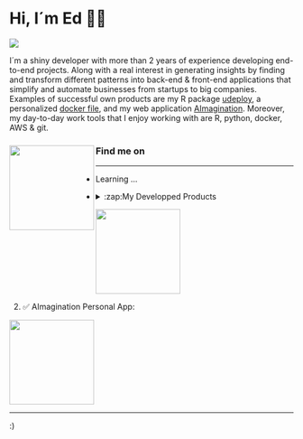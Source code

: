 # Hi, I´m Ed 🤖🦾

![](https://www.dropbox.com/s/m00fwz360fhequ0/font_presentation_edit.png?dl=0&raw=1)

I´m a shiny developer with more than 2 years of experience developing end-to-end projects. Along with a real interest in generating insights by finding and transform different patterns into back-end & front-end applications that simplify and automate businesses from startups to big companies. Examples of successful own products are my R package [udeploy](https://github.com/1Edtrujillo1/udeploy), a personalized [docker file](https://hub.docker.com/r/1edtrujillo1/aimagination), and my web application [AImagination](http://ed.aijetv.com/). Moreover, my day-to-day work tools that I enjoy working with are R, python, docker, AWS & git.

### Find me on <a href="https://github.com/1Edtrujillo1"><img align="left" width="150" height="150" src="https://www.dropbox.com/s/los348zocisifeq/guyGIT.gif?dl=0&raw=1"></a>

---

- Learning ... 

- <details>
  <summary>:zap:My Developped Products</summary>
  
  1. ✅ R Package:

<a href="https://github.com/1Edtrujillo1/udeploy"><img align="center" width="150" height="150" src="https://www.dropbox.com/s/2m1lpfo7rc7tnf3/udeploy.png?dl=0&raw=1"></a>

  2. ✅ AImagination Personal App:

<a href="https://ed.aijetv.com/"><img align="center" width="150" height="150" src="https://www.dropbox.com/s/ubtps4wlc2gl9ah/AImagination.png?dl=0&raw=1"></a>

</details>


---

:)


